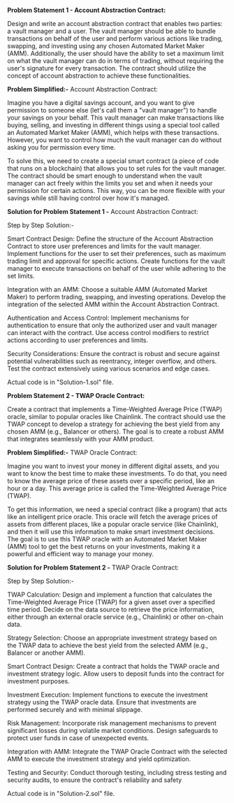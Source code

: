 **Problem Statement 1 - Account Abstraction Contract:**

Design and write an account abstraction contract that enables two parties: a vault manager and a user. The vault manager should be able to bundle transactions on behalf of the user and perform various actions like trading, swapping, and investing using any chosen Automated Market Maker (AMM). Additionally, the user should have the ability to set a maximum limit on what the vault manager can do in terms of trading, without requiring the user's signature for every transaction. The contract should utilize the concept of account abstraction to achieve these functionalities.

**Problem Simplified:-**
Account Abstraction Contract:

Imagine you have a digital savings account, and you want to give permission to someone else (let's call them a "vault manager") to handle your savings on your behalf. This vault manager can make transactions like buying, selling, and investing in different things using a special tool called an Automated Market Maker (AMM), which helps with these transactions. However, you want to control how much the vault manager can do without asking you for permission every time.

To solve this, we need to create a special smart contract (a piece of code that runs on a blockchain) that allows you to set rules for the vault manager. The contract should be smart enough to understand when the vault manager can act freely within the limits you set and when it needs your permission for certain actions. This way, you can be more flexible with your savings while still having control over how it's managed.


**Solution for Problem Statement 1 -**
Account Abstraction Contract:

Step by Step Solution:-

Smart Contract Design:
Define the structure of the Account Abstraction Contract to store user preferences and limits for the vault manager.
Implement functions for the user to set their preferences, such as maximum trading limit and approval for specific actions.
Create functions for the vault manager to execute transactions on behalf of the user while adhering to the set limits.


Integration with an AMM:
Choose a suitable AMM (Automated Market Maker) to perform trading, swapping, and investing operations.
Develop the integration of the selected AMM within the Account Abstraction Contract.


Authentication and Access Control:
Implement mechanisms for authentication to ensure that only the authorized user and vault manager can interact with the contract.
Use access control modifiers to restrict actions according to user preferences and limits.


Security Considerations:
Ensure the contract is robust and secure against potential vulnerabilities such as reentrancy, integer overflow, and others.
Test the contract extensively using various scenarios and edge cases.

Actual code is in "Solution-1.sol" file.



**Problem Statement 2 - TWAP Oracle Contract:**

Create a contract that implements a Time-Weighted Average Price (TWAP) oracle, similar to popular oracles like Chainlink. The contract should use the TWAP concept to develop a strategy for achieving the best yield from any chosen AMM (e.g., Balancer or others). The goal is to create a robust AMM that integrates seamlessly with your AMM product.

**Problem Simplified:-**
TWAP Oracle Contract:

Imagine you want to invest your money in different digital assets, and you want to know the best time to make these investments. To do that, you need to know the average price of these assets over a specific period, like an hour or a day. This average price is called the Time-Weighted Average Price (TWAP).

To get this information, we need a special contract (like a program) that acts like an intelligent price oracle. This oracle will fetch the average prices of assets from different places, like a popular oracle service (like Chainlink), and then it will use this information to make smart investment decisions. The goal is to use this TWAP oracle with an Automated Market Maker (AMM) tool to get the best returns on your investments, making it a powerful and efficient way to manage your money.


**Solution for Problem Statement 2 -**
TWAP Oracle Contract:

Step by Step Solution:-

TWAP Calculation:
Design and implement a function that calculates the Time-Weighted Average Price (TWAP) for a given asset over a specified time period.
Decide on the data source to retrieve the price information, either through an external oracle service (e.g., Chainlink) or other on-chain data.


Strategy Selection:
Choose an appropriate investment strategy based on the TWAP data to achieve the best yield from the selected AMM (e.g., Balancer or another AMM).


Smart Contract Design:
Create a contract that holds the TWAP oracle and investment strategy logic.
Allow users to deposit funds into the contract for investment purposes.


Investment Execution:
Implement functions to execute the investment strategy using the TWAP oracle data.
Ensure that investments are performed securely and with minimal slippage.


Risk Management:
Incorporate risk management mechanisms to prevent significant losses during volatile market conditions.
Design safeguards to protect user funds in case of unexpected events.


Integration with AMM:
Integrate the TWAP Oracle Contract with the selected AMM to execute the investment strategy and yield optimization.


Testing and Security:
Conduct thorough testing, including stress testing and security audits, to ensure the contract's reliability and safety

Actual code is in "Solution-2.sol" file.